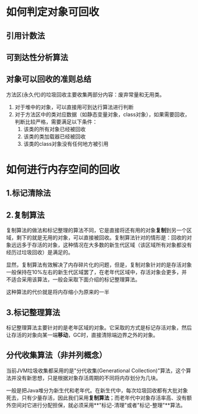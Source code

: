 # 如何判定对象可回收
## 引用计数法

## 可到达性分析算法

## 对象可以回收的准则总结

方法区(永久代)的垃圾回收主要收集两部分内容：废弃常量和无用类。

1. 对于堆中的对象，可以直接用可到达行算法进行判断
2. 对于方法区中的类对应数据（如静态变量对象，class对象），如果需要回收，判断比较严格，需要满足以下条件：
	1. 该类的所有对象已经被回收
	2. 该类的类加载器已经被回收
	3. 该类的class对象没有任何地方被引用

# 如何进行内存空间的回收

## 1.标记清除法

## 2.复制算法

复制算法的做法和标记整理的算法不同，它是直接将还有用的对象**复制**到另一个区域，剩下的就是无用的对象，可以直接被回收。复制算法针对的情形是：回收的对象远远多于存活的对象，这种情况在大多数的新生代区域（该区域所有对象都没有经历过垃圾回收）是满足的。


显然，复制算法有效解决了内存碎片化的问题，但是，复制对象针对的是存活对象一般保持在10%左右的新生代区域罢了，在老年代区域中，存活对象会更多，并不适合采用该算法，一般会采取下面介绍的标记整理算法。

这种算法的代价就是将内存缩小为原来的一半

## 3.标记整理算法

标记整理算法主要针对的是老年区域的对象。它采取的方式是标记存活对象，然后让存活的对象向某一端**移动**，GC时，直接清除端边界之外的对象。

##  分代收集算法（非并列概念）

当前JVM垃圾收集都采用的是"分代收集(Generational Collection)"算法，这个算法并没有新思想，只是根据对象存活周期的不同将内存划分为几块。

一般是把Java堆分为新生代和老年代。在新生代中，每次垃圾回收都有大批对象死去，只有少量存活，因此我们采用**复制算法**；而老年代中对象存活率高、没有额外空间对它进行分配担保，就必须采用**"标记-清理"或者"标记-整理"**算法。